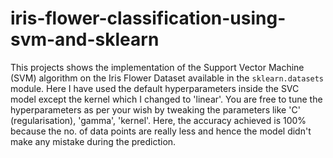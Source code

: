 # iris-flower-classification-using-svm-and-sklearn
This projects shows the implementation of the Support Vector Machine (SVM) algorithm on the Iris Flower Dataset available in the `sklearn.datasets` module. 
Here I have used the default hyperparameters inside the SVC model except the kernel which I changed to 'linear'. You are free to tune the hyperparameters as per your wish by tweaking the parameters like 'C' (regularisation), 'gamma', 'kernel'. Here, the accuracy achieved is 100% because the no. of data points are really less and hence the model didn't make any mistake during the prediction.
